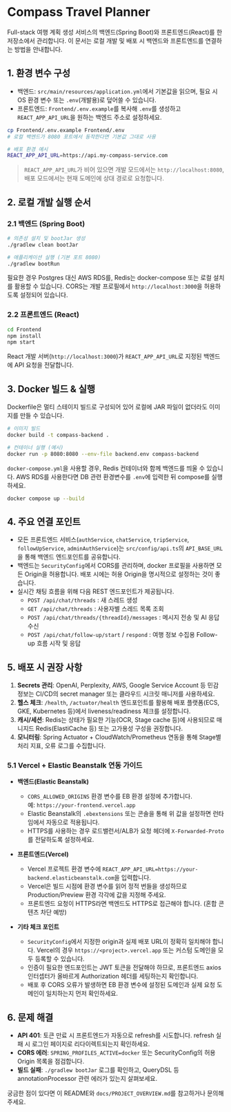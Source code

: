 # Compass Travel Planner

Full-stack 여행 계획 생성 서비스의 백엔드(Spring Boot)와 프론트엔드(React)를 한 저장소에서 관리합니다. 이 문서는 로컬 개발 및 배포 시 백엔드와 프론트엔드를 연결하는 방법을 안내합니다.

## 1. 환경 변수 구성

- 백엔드: `src/main/resources/application.yml`에서 기본값을 읽으며, 필요 시 OS 환경 변수 또는 `.env`(개발용)로 덮어쓸 수 있습니다.
- 프론트엔드: `Frontend/.env.example`를 복사해 `.env`를 생성하고 `REACT_APP_API_URL`을 원하는 백엔드 주소로 설정하세요.

```bash
cp Frontend/.env.example Frontend/.env
# 로컬 백엔드가 8080 포트에서 동작한다면 기본값 그대로 사용

# 배포 환경 예시
REACT_APP_API_URL=https://api.my-compass-service.com
```

> `REACT_APP_API_URL`가 비어 있으면 개발 모드에서는 `http://localhost:8080`, 배포 모드에서는 현재 도메인에 상대 경로로 요청합니다.

## 2. 로컬 개발 실행 순서

### 2.1 백엔드 (Spring Boot)

```bash
# 의존성 설치 및 bootJar 생성
./gradlew clean bootJar

# 애플리케이션 실행 (기본 포트 8080)
./gradlew bootRun
```

필요한 경우 Postgres 대신 AWS RDS를, Redis는 docker-compose 또는 로컬 설치를 활용할 수 있습니다. CORS는 개발 프로필에서 `http://localhost:3000`을 허용하도록 설정되어 있습니다.

### 2.2 프론트엔드 (React)

```bash
cd Frontend
npm install
npm start
```

React 개발 서버(`http://localhost:3000`)가 `REACT_APP_API_URL`로 지정된 백엔드에 API 요청을 전달합니다.

## 3. Docker 빌드 & 실행

Dockerfile은 멀티 스테이지 빌드로 구성되어 있어 로컬에 JAR 파일이 없더라도 이미지를 만들 수 있습니다.

```bash
# 이미지 빌드
docker build -t compass-backend .

# 컨테이너 실행 (예시)
docker run -p 8080:8080 --env-file backend.env compass-backend
```

`docker-compose.yml`을 사용할 경우, Redis 컨테이너와 함께 백엔드를 띄울 수 있습니다. AWS RDS를 사용한다면 DB 관련 환경변수를 `.env`에 입력한 뒤 compose를 실행하세요.

```bash
docker compose up --build
```

## 4. 주요 연결 포인트

- 모든 프론트엔드 서비스(`authService`, `chatService`, `tripService`, `followUpService`, `adminAuthService`)는 `src/config/api.ts`의 `API_BASE_URL`을 통해 백엔드 엔드포인트를 공유합니다.
- 백엔드는 `SecurityConfig`에서 CORS를 관리하며, docker 프로필을 사용하면 모든 Origin을 허용합니다. 배포 시에는 허용 Origin을 명시적으로 설정하는 것이 좋습니다.
- 실시간 채팅 흐름을 위해 다음 REST 엔드포인트가 제공됩니다.
  - `POST /api/chat/threads` : 새 스레드 생성
  - `GET /api/chat/threads` : 사용자별 스레드 목록 조회
  - `POST /api/chat/threads/{threadId}/messages` : 메시지 전송 및 AI 응답 수신
  - `POST /api/chat/follow-up/start` / `respond` : 여행 정보 수집용 Follow-up 흐름 시작 및 응답

## 5. 배포 시 권장 사항

1. **Secrets 관리**: OpenAI, Perplexity, AWS, Google Service Account 등 민감 정보는 CI/CD의 secret manager 또는 클라우드 시크릿 매니저를 사용하세요.
2. **헬스 체크**: `/health`, `/actuator/health` 엔드포인트를 활용해 배포 플랫폼(ECS, GKE, Kubernetes 등)에서 liveness/readiness 체크를 설정합니다.
3. **캐시/세션**: Redis는 상태가 필요한 기능(OCR, Stage cache 등)에 사용되므로 매니지드 Redis(ElastiCache 등) 또는 고가용성 구성을 권장합니다.
4. **모니터링**: Spring Actuator + CloudWatch/Prometheus 연동을 통해 Stage별 처리 지표, 오류 로그를 수집합니다.

### 5.1 Vercel + Elastic Beanstalk 연동 가이드

- **백엔드(Elastic Beanstalk)**
  - `CORS_ALLOWED_ORIGINS` 환경 변수를 EB 환경 설정에 추가합니다.<br>
    예: `https://your-frontend.vercel.app`
  - Elastic Beanstalk의 `.ebextensions` 또는 콘솔을 통해 위 값을 설정하면 런타임에서 자동으로 적용됩니다.
  - HTTPS를 사용하는 경우 로드밸런서/ALB가 요청 헤더에 `X-Forwarded-Proto`를 전달하도록 설정하세요.

- **프론트엔드(Vercel)**
  - Vercel 프로젝트 환경 변수에 `REACT_APP_API_URL=https://your-backend.elasticbeanstalk.com`을 입력합니다.
  - Vercel은 빌드 시점에 환경 변수를 읽어 정적 번들을 생성하므로 Production/Preview 환경 각각에 값을 지정해 주세요.
  - 프론트엔드 요청이 HTTPS라면 백엔드도 HTTPS로 접근해야 합니다. (혼합 콘텐츠 차단 예방)

- **기타 체크 포인트**
  - `SecurityConfig`에서 지정한 origin과 실제 배포 URL이 정확히 일치해야 합니다. Vercel의 경우 `https://<project>.vercel.app` 또는 커스텀 도메인을 모두 등록할 수 있습니다.
  - 인증이 필요한 엔드포인트는 JWT 토큰을 전달해야 하므로, 프론트엔드 axios 인터셉터가 올바르게 Authorization 헤더를 세팅하는지 확인합니다.
  - 배포 후 CORS 오류가 발생하면 EB 환경 변수에 설정된 도메인과 실제 요청 도메인이 일치하는지 먼저 확인하세요.

## 6. 문제 해결

- **API 401**: 토큰 만료 시 프론트엔드가 자동으로 refresh를 시도합니다. refresh 실패 시 로그인 페이지로 리다이렉트되는지 확인하세요.
- **CORS 에러**: `SPRING_PROFILES_ACTIVE=docker` 또는 SecurityConfig의 허용 Origin 목록을 점검합니다.
- **빌드 실패**: `./gradlew bootJar` 로그를 확인하고, QueryDSL 등 annotationProcessor 관련 에러가 있는지 살펴보세요.

궁금한 점이 있다면 이 README와 `docs/PROJECT_OVERVIEW.md`를 참고하거나 문의해주세요.
